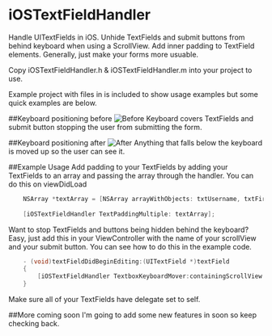 iOSTextFieldHandler
===================

Handle UITextFields in iOS. Unhide TextFields and submit buttons from behind keyboard when using a ScrollView. Add inner padding to TextField elements. Generally, just make your forms more usuable.

Copy iOSTextFieldHandler.h & iOSTextFieldHandler.m into your project to use.

Example project with files in is included to show usage examples but some quick examples are below.

##Keyboard positioning before
![Before](http://scottdidit.co.uk/before.jpg)
Keyboard covers TextFields and submit button stopping the user from submitting the form.

##Keyboard positioning after
![After](http://scottdidit.co.uk/after.jpg)
Anything that falls below the keyboard is moved up so the user can see it.

##Example Usage
Add padding to your TextFields by adding your TextFields to an array and passing the array through the handler. You can do this on viewDidLoad
```objective-c
    NSArray *textArray = [NSArray arrayWithObjects: txtUsername, txtFirstName, txtLastName, txtEmail, txtPassword, nil];
    
    [iOSTextFieldHandler TextPaddingMultiple: textArray];
```

Want to stop TextFields and buttons being hidden behind the keyboard? Easy, just add this in your ViewController with the name of your scrollView and your submit button. You can see how to do this in the example code.
```objective-c
    - (void)textFieldDidBeginEditing:(UITextField *)textField
    {
        [iOSTextFieldHandler TextboxKeyboardMover:containingScrollView tf:textField btn:btnSubmit];
    }
```
Make sure all of your TextFields have delegate set to self.

##More coming soon
I'm going to add some new features in soon so keep checking back.
